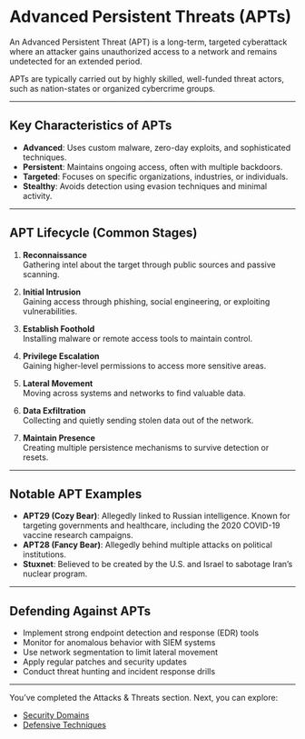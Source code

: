 # Advanced Persistent Threats (APTs)

An Advanced Persistent Threat (APT) is a long-term, targeted cyberattack where an attacker gains unauthorized access to a network and remains undetected for an extended period.

APTs are typically carried out by highly skilled, well-funded threat actors, such as nation-states or organized cybercrime groups.

---

## Key Characteristics of APTs

- **Advanced**: Uses custom malware, zero-day exploits, and sophisticated techniques.
- **Persistent**: Maintains ongoing access, often with multiple backdoors.
- **Targeted**: Focuses on specific organizations, industries, or individuals.
- **Stealthy**: Avoids detection using evasion techniques and minimal activity.

---

## APT Lifecycle (Common Stages)

1. **Reconnaissance**  
   Gathering intel about the target through public sources and passive scanning.

2. **Initial Intrusion**  
   Gaining access through phishing, social engineering, or exploiting vulnerabilities.

3. **Establish Foothold**  
   Installing malware or remote access tools to maintain control.

4. **Privilege Escalation**  
   Gaining higher-level permissions to access more sensitive areas.

5. **Lateral Movement**  
   Moving across systems and networks to find valuable data.

6. **Data Exfiltration**  
   Collecting and quietly sending stolen data out of the network.

7. **Maintain Presence**  
   Creating multiple persistence mechanisms to survive detection or resets.

---

## Notable APT Examples

- **APT29 (Cozy Bear)**: Allegedly linked to Russian intelligence. Known for targeting governments and healthcare, including the 2020 COVID-19 vaccine research campaigns.
- **APT28 (Fancy Bear)**: Allegedly behind multiple attacks on political institutions.
- **Stuxnet**: Believed to be created by the U.S. and Israel to sabotage Iran’s nuclear program.

---

## Defending Against APTs

- Implement strong endpoint detection and response (EDR) tools
- Monitor for anomalous behavior with SIEM systems
- Use network segmentation to limit lateral movement
- Apply regular patches and security updates
- Conduct threat hunting and incident response drills

---

You’ve completed the Attacks & Threats section. Next, you can explore:

- [Security Domains](../security-domains/)
- [Defensive Techniques](../defensive-techniques/)
